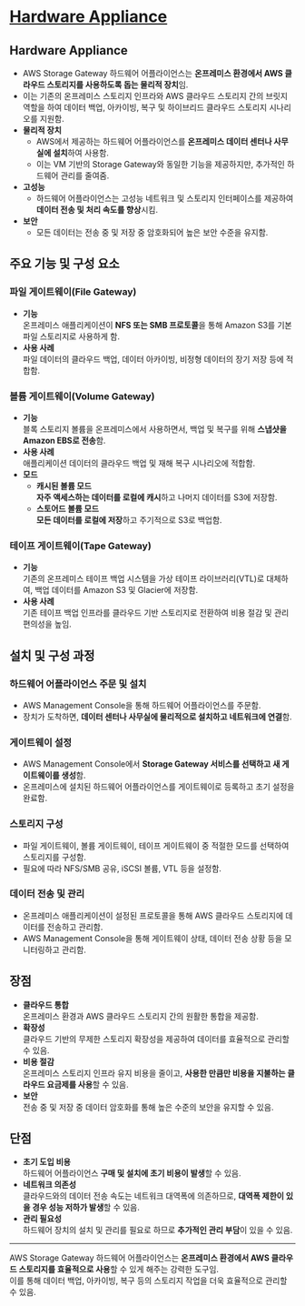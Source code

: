 # [Hardware Appliance](https://aws.amazon.com/ko/storagegateway/hardware-appliance/)

## Hardware Appliance

* AWS Storage Gateway 하드웨어 어플라이언스는 **온프레미스 환경에서 AWS 클라우드 스토리지를 사용하도록 돕는 물리적 장치**임.  
* 이는 기존의 온프레미스 스토리지 인프라와 AWS 클라우드 스토리지 간의 브릿지 역할을 하여 데이터 백업, 아카이빙, 복구 및 하이브리드 클라우드 스토리지 시나리오를 지원함.
* **물리적 장치**  
    * AWS에서 제공하는 하드웨어 어플라이언스를 **온프레미스 데이터 센터나 사무실에 설치**하여 사용함.  
    * 이는 VM 기반의 Storage Gateway와 동일한 기능을 제공하지만, 추가적인 하드웨어 관리를 줄여줌.
* **고성능**  
    * 하드웨어 어플라이언스는 고성능 네트워크 및 스토리지 인터페이스를 제공하여 **데이터 전송 및 처리 속도를 향상**시킴.
* **보안**  
    * 모든 데이터는 전송 중 및 저장 중 암호화되어 높은 보안 수준을 유지함.

## 주요 기능 및 구성 요소

### 파일 게이트웨이(File Gateway)

* **기능**  
온프레미스 애플리케이션이 **NFS 또는 SMB 프로토콜**을 통해 Amazon S3를 기본 파일 스토리지로 사용하게 함.
* **사용 사례**  
파일 데이터의 클라우드 백업, 데이터 아카이빙, 비정형 데이터의 장기 저장 등에 적합함.

### 볼륨 게이트웨이(Volume Gateway)

* **기능**  
블록 스토리지 볼륨을 온프레미스에서 사용하면서, 백업 및 복구를 위해 **스냅샷을 Amazon EBS로 전송**함.
* **사용 사례**  
애플리케이션 데이터의 클라우드 백업 및 재해 복구 시나리오에 적합함.
* **모드**  
    * **캐시된 볼륨 모드**  
    **자주 액세스하는 데이터를 로컬에 캐시**하고 나머지 데이터를 S3에 저장함.
    * **스토어드 볼륨 모드**  
    **모든 데이터를 로컬에 저장**하고 주기적으로 S3로 백업함.

### 테이프 게이트웨이(Tape Gateway)

* **기능**  
기존의 온프레미스 테이프 백업 시스템을 가상 테이프 라이브러리(VTL)로 대체하여, 백업 데이터를 Amazon S3 및 Glacier에 저장함.
* **사용 사례**  
기존 테이프 백업 인프라를 클라우드 기반 스토리지로 전환하여 비용 절감 및 관리 편의성을 높임.

## 설치 및 구성 과정

### 하드웨어 어플라이언스 주문 및 설치

* AWS Management Console을 통해 하드웨어 어플라이언스를 주문함.  
* 장치가 도착하면, **데이터 센터나 사무실에 물리적으로 설치하고 네트워크에 연결**함.

### 게이트웨이 설정
* AWS Management Console에서 **Storage Gateway 서비스를 선택하고 새 게이트웨이를 생성**함.
* 온프레미스에 설치된 하드웨어 어플라이언스를 게이트웨이로 등록하고 초기 설정을 완료함.

### 스토리지 구성

* 파일 게이트웨이, 볼륨 게이트웨이, 테이프 게이트웨이 중 적절한 모드를 선택하여 스토리지를 구성함.
* 필요에 따라 NFS/SMB 공유, iSCSI 볼륨, VTL 등을 설정함.

### 데이터 전송 및 관리

* 온프레미스 애플리케이션이 설정된 프로토콜을 통해 AWS 클라우드 스토리지에 데이터를 전송하고 관리함.
* AWS Management Console을 통해 게이트웨이 상태, 데이터 전송 상황 등을 모니터링하고 관리함.

## 장점
* **클라우드 통합**  
온프레미스 환경과 AWS 클라우드 스토리지 간의 원활한 통합을 제공함.
* **확장성**  
클라우드 기반의 무제한 스토리지 확장성을 제공하여 데이터를 효율적으로 관리할 수 있음.
* **비용 절감**  
온프레미스 스토리지 인프라 유지 비용을 줄이고, **사용한 만큼만 비용을 지불하는 클라우드 요금제를 사용**할 수 있음.
* **보안**  
전송 중 및 저장 중 데이터 암호화를 통해 높은 수준의 보안을 유지할 수 있음.

## 단점
* **초기 도입 비용**  
하드웨어 어플라이언스 **구매 및 설치에 초기 비용이 발생**할 수 있음.
* **네트워크 의존성**  
클라우드와의 데이터 전송 속도는 네트워크 대역폭에 의존하므로, **대역폭 제한이 있을 경우 성능 저하가 발생**할 수 있음.
* **관리 필요성**  
하드웨어 장치의 설치 및 관리를 필요로 하므로 **추가적인 관리 부담**이 있을 수 있음.
----
AWS Storage Gateway 하드웨어 어플라이언스는 **온프레미스 환경에서 AWS 클라우드 스토리지를 효율적으로 사용**할 수 있게 해주는 강력한 도구임.  
이를 통해 데이터 백업, 아카이빙, 복구 등의 스토리지 작업을 더욱 효율적으로 관리할 수 있음.